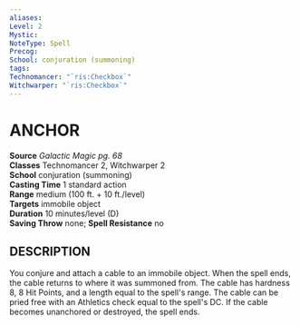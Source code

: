 ```yaml
---
aliases: 
Level: 2
Mystic: 
NoteType: Spell
Precog: 
School: conjuration (summoning) 
tags: 
Technomancer: "`ris:Checkbox`"
Witchwarper: "`ris:Checkbox`"
---
```

# ANCHOR

**Source** _Galactic Magic pg. 68_  
**Classes** Technomancer 2, Witchwarper 2  
**School** conjuration (summoning)  
**Casting Time** 1 standard action  
**Range** medium (100 ft. + 10 ft./level)  
**Targets** immobile object  
**Duration** 10 minutes/level (D)  
**Saving Throw** none; **Spell Resistance** no

## DESCRIPTION

You conjure and attach a cable to an immobile object. When the spell ends, the cable returns to where it was summoned from. The cable has hardness 8, 8 Hit Points, and a length equal to the spell's range. The cable can be pried free with an Athletics check equal to the spell's DC. If the cable becomes unanchored or destroyed, the spell ends.